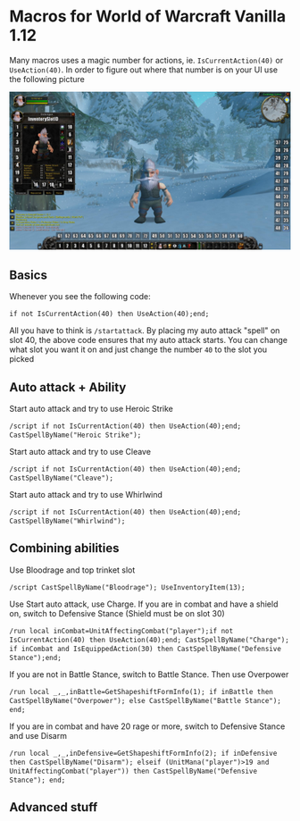 # Macros for World of Warcraft Vanilla 1.12
Many macros uses a magic number for actions, ie. `IsCurrentAction(40)` or `UseAction(40)`. In order to figure out where that number is on your UI use the following picture

![WoW Actionbar Slotnumbers](https://github.com/DBFBlackbull/wow-macros/raw/master/img/wow-actionsbar-slotnumbers.jpg)

## Basics
Whenever you see the following code:
```
if not IsCurrentAction(40) then UseAction(40);end;
```
All you have to think is `/startattack`. By placing my auto attack "spell" on slot 40, the above code ensures that my auto attack starts. You can change what slot you want it on and just change the number `40` to the slot you picked

## Auto attack + Ability
Start auto attack and try to use Heroic Strike
```
/script if not IsCurrentAction(40) then UseAction(40);end; CastSpellByName("Heroic Strike");
```
Start auto attack and try to use Cleave
```
/script if not IsCurrentAction(40) then UseAction(40);end; CastSpellByName("Cleave");
```
Start auto attack and try to use Whirlwind
```
/script if not IsCurrentAction(40) then UseAction(40);end; CastSpellByName("Whirlwind");
```

## Combining abilities
Use Bloodrage and top trinket slot
```
/script CastSpellByName("Bloodrage"); UseInventoryItem(13);
```
Use Start auto attack, use Charge. If you are in combat and have a shield on, switch to Defensive Stance (Shield must be on slot 30)
```
/run local inCombat=UnitAffectingCombat("player");if not IsCurrentAction(40) then UseAction(40);end; CastSpellByName("Charge"); if inCombat and IsEquippedAction(30) then CastSpellByName("Defensive Stance");end;
```
If you are not in Battle Stance, switch to Battle Stance. Then use Overpower
```
/run local _,_,inBattle=GetShapeshiftFormInfo(1); if inBattle then CastSpellByName("Overpower"); else CastSpellByName("Battle Stance"); end;
```
If you are in combat and have 20 rage or more, switch to Defensive Stance and use Disarm
```
/run local _,_,inDefensive=GetShapeshiftFormInfo(2); if inDefensive then CastSpellByName("Disarm"); elseif (UnitMana("player")>19 and UnitAffectingCombat("player")) then CastSpellByName("Defensive Stance"); end;
```

## Advanced stuff

